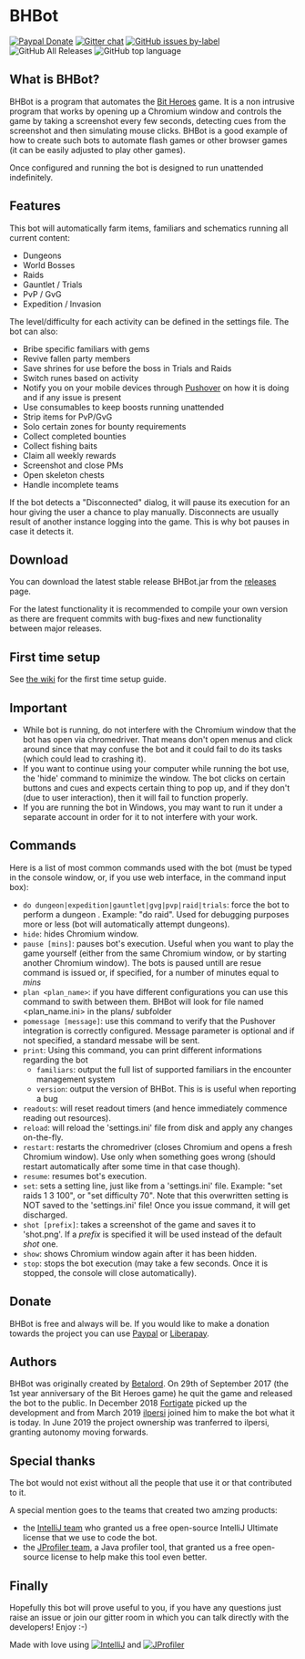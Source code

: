 # BHBot

[![Paypal Donate](https://img.shields.io/badge/donate-paypal-informational.svg?logo=paypal&style=plastic)](https://www.paypal.me/ilpersi)
[![Gitter chat](https://img.shields.io/gitter/room/ilpersi/BHBot.svg?color=red&style=plastic&logo=gitter)](https://gitter.im/BHBot/community)
[![GitHub issues by-label](https://img.shields.io/github/issues/ilpersi/BHBot/bug.svg?label=bug%28s%29&style=plastic&logo=hackaday)](https://github.com/ilpersi/BHBot/labels/bug)
![GitHub All Releases](https://img.shields.io/github/downloads/ilpersi/BHBot/total.svg?label=total%20downloads&style=plastic)
![GitHub top language](https://img.shields.io/github/languages/top/ilpersi/BHBot.svg?style=plastic&logo=java)

## What is BHBot?
BHBot is a program that automates the [Bit Heroes](http://www.kongregate.com/games/juppiomenz/bit-heroes) game.
It is a non intrusive program that works by opening up a Chromium window and controls the game by taking a screenshot every few seconds, detecting cues from the screenshot and
then simulating mouse clicks. BHBot is a good example of how to create such bots to automate flash games or other browser games
(it can be easily adjusted to play other games).

Once configured and running the bot is designed to run unattended indefinitely.

## Features
This bot will automatically farm items, familiars and schematics running all current content:
* Dungeons
* World Bosses
* Raids
* Gauntlet / Trials
* PvP / GvG
* Expedition / Invasion

The level/difficulty for each activity can be defined in the settings file. The bot can also:

* Bribe specific familiars with gems
* Revive fallen party members
* Save shrines for use before the boss in Trials and Raids
* Switch runes based on activity
* Notify you on your mobile devices through [Pushover](https://github.com/ilpersi/BHBot/wiki/Pushover-integration-Documentation) on how it is doing and if any issue is present
* Use consumables to keep boosts running unattended
* Strip items for PvP/GvG
* Solo certain zones for bounty requirements
* Collect completed bounties
* Collect fishing baits
* Claim all weekly rewards
* Screenshot and close PMs
* Open skeleton chests
* Handle incomplete teams

If the bot detects a "Disconnected" dialog, it will pause its execution for an hour giving the user a chance to play manually.
Disconnects are usually result of another instance logging into the game. This is why bot pauses in case it detects it.

## Download
You can download the latest stable release BHBot.jar from the [releases](https://github.com/ilpersi/BHBot/releases) page.

For the latest functionality it is recommended to compile your own version as there are frequent commits with bug-fixes and new functionality between major releases.

## First time setup

See [the wiki](https://github.com/ilpersi/BHBot/wiki) for the first time setup guide.

## Important

- While bot is running, do not interfere with the Chromium window that the bot has open via chromedriver. That means don't open menus and click around since that may confuse the bot and it could fail to do its tasks (which could lead to crashing it).
- If you want to continue using your computer while running the bot use, the 'hide' command to minimize the window. The bot clicks on certain buttons and cues and expects certain thing to pop up, and if they don't (due to user interaction), then it will fail to function properly. 
- If you are running the bot in Windows, you may want to run it under a separate account in order for it to not interfere with your work.

## Commands
Here is a list of most common commands used with the bot (must be typed in the console window, or, if you use web interface, in the
command input box):

- `do dungeon|expedition|gauntlet|gvg|pvp|raid|trials`: force the bot to perform a dungeon . Example: "do raid". Used for debugging purposes more or less (bot will automatically attempt dungeons).
- `hide`: hides Chromium window.
- `pause [mins]`: pauses bot's execution. Useful when you want to play the game yourself (either from the same Chromium window, or by starting another Chromium window). The bots is paused untill are resue command is issued or, if specified, for a number of minutes equal to _mins_
- `plan <plan_name>`: if you have different configurations you can use this command to swith between them. BHBot will look for file named <plan_name.ini> in the plans/ subfolder
- `pomessage [message]`: use this command to verify that the Pushover integration is correctly configured. Message parameter is optional and if not specified, a standard messabe will be sent.
- `print`: Using this command, you can print different informations regarding the bot
  - `familiars`: output the full list of supported familiars in the encounter management system
  - `version`: output the version of BHBot. This is is useful when reporting a bug
- `readouts`: will reset readout timers (and hence immediately commence reading out resources).
- `reload`: will reload the 'settings.ini' file from disk and apply any changes on-the-fly.
- `restart`: restarts the chromedriver (closes Chromium and opens a fresh Chromium window). Use only when something goes wrong (should restart automatically after some time in that case though).
- `resume`: resumes bot's execution.
- `set`: sets a setting line, just like from a 'settings.ini' file. Example: "set raids 1 3 100", or "set difficulty 70". Note that this overwritten setting is NOT saved to the 'settings.ini' file! Once you issue <reload> command, it will get discharged.
- `shot [prefix]`: takes a screenshot of the game and saves it to 'shot.png'. If a _prefix_ is specified it will be used instead of the default _shot_ one.
- `show`: shows Chromium window again after it has been hidden.
- `stop`: stops the bot execution (may take a few seconds. Once it is stopped, the console will close automatically).
  
## Donate
BHBot is free and always will be. If you would like to make a donation towards the project you can use [Paypal](https://www.paypal.me/ilpersi) or [Liberapay](https://liberapay.com/BHBot/donate).
  
## Authors
BHBot was originally created by [Betalord](https://github.com/Betalord). On 29th of September 2017 (the 1st year anniversary of the Bit Heroes game) he quit the game and released the bot to the public. In December 2018 [Fortigate](https://github.com/Fortigate) picked up the development and from March 2019 [ilpersi](https://github.com/ilpersi) joined him to make the bot what it is today. In June 2019 the project ownership was tranferred to ilpersi, granting autonomy moving forwards.

## Special thanks
The bot would not exist without all the people that use it or that contributed to it.

A special mention goes to the teams that created two amzing products:
- the [IntelliJ team](https://www.jetbrains.com/?from=BHBot) who granted us a free open-source IntelliJ Ultimate license that we use to code the bot.
- the <a href="https://www.ej-technologies.com/products/jprofiler/overview.html" rel="external">JProfiler team</a>, a Java profiler tool, that granted us a free open-source license to help make this tool even better.

## Finally

Hopefully this bot will prove useful to you, if you have any questions just raise an issue or join our gitter room in which you can talk directly with the developers! Enjoy :-)

Made with love using [![IntelliJ](https://drive.google.com/uc?export=view&id=1DxGuLJD9hpkZ2ZWrAohwL2ePIMynRUqa)](https://www.jetbrains.com/?from=BHBot) and [![JProfiler](https://drive.google.com/uc?export=view&id=1O3bBvTXWRGuNJ8xdpDsp9lHfDQ4NCTnW)](https://www.ej-technologies.com/products/jprofiler/overview.html)

